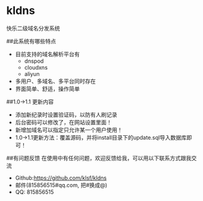 # kldns
快乐二级域名分发系统

##此系统有哪些特点
* 目前支持的域名解析平台有
    *  dnspod
    *  cloudxns
    *  aliyun
* 多用户、多域名、多平台同时存在
* 界面简单、舒适，操作简单

##1.0->1.1 更新内容
* 添加新纪录时设置验证码，以防有人刷记录
* 后台密码可以修改了，在网站设置里面！
* 新增加域名可以指定只允许某一个用户使用！
* 1.0->1.1更新方法：覆盖源码，并将install目录下的update.sql导入数据库即可！

##有问题反馈
在使用中有任何问题，欢迎反馈给我，可以用以下联系方式跟我交流

* Github:https://github.com/klsf/kldns
* 邮件(815856515#qq.com, 把#换成@)
* QQ: 815856515
